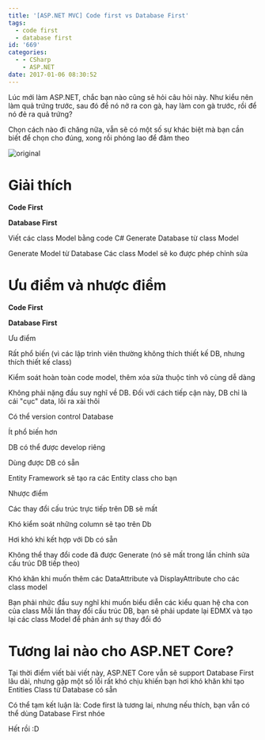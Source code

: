 ```yaml
---
title: '[ASP.NET MVC] Code first vs Database First'
tags:
  - code first
  - database first
id: '669'
categories:
  - - CSharp
    - ASP.NET
date: 2017-01-06 08:30:52
---
```


Lúc mới làm ASP.NET, chắc bạn nào cũng sẽ hỏi câu hỏi này. Như kiểu nên làm quả trứng trước, sau đó để nó nở ra con gà, hay làm con gà trước, rồi để nó đẻ ra quả trứng?

Chọn cách nào đi chăng nữa, vẫn sẽ có một số sự khác biệt mà bạn cần biết để chọn cho đúng, xong rồi phóng lao để đâm theo

![original](https://cuoilennaocacban2.files.wordpress.com/2017/01/original.jpg)
<!-- more -->
# Giải thích

  

**Code First**

**Database First**

Viết các class Model bằng code C# Generate Database từ class Model

Generate Model từ Database Các class Model sẽ ko được phép chỉnh sửa

# Ưu điểm và nhược điểm

  

**Code First**

**Database First**

Ưu điểm

Rất phổ biến (vì các lập trình viên thường không thích thiết kế DB, nhưng thích thiết kế class)

Kiểm soát hoàn toàn code model, thêm xóa sửa thuộc tính vô cùng dễ dàng

Không phải nặng đầu suy nghĩ về DB. Đối với cách tiếp cận này, DB chỉ là cái "cục" data, lôi ra xài thôi

Có thể version control Database

Ít phổ biến hơn

DB có thể được develop riêng

Dùng được DB có sẵn

Entity Framework sẽ tạo ra các Entity class cho bạn

Nhược điểm

Các thay đổi cấu trúc trực tiếp trên DB sẽ mất

Khó kiểm soát những column sẽ tạo trên Db

Hơi khó khi kết hợp với Db có sẵn

Không thể thay đổi code đã được Generate (nó sẽ mất trong lần chỉnh sửa cấu trúc DB tiếp theo)

Khó khăn khi muốn thêm các DataAttribute và DisplayAttribute cho các class model

Bạn phải nhức đầu suy nghĩ khi muốn biểu diễn các kiểu quan hệ cha con của class Mỗi lần thay đổi cấu trúc DB, bạn sẽ phải update lại EDMX và tạo lại các class Model để phản ánh sự thay đổi đó

# Tương lai nào cho ASP.NET Core?

Tại thời điểm viết bài viết này, ASP.NET Core vẫn sẽ support Database First lâu dài, nhưng gặp một số lỗi rất khó chịu khiến bạn hơi khó khăn khi tạo Entities Class từ Database có sẵn

Có thể tạm kết luận là: Code first là tương lai, nhưng nếu thích, bạn vẫn có thể dùng Database First nhóe

Hết rồi :D